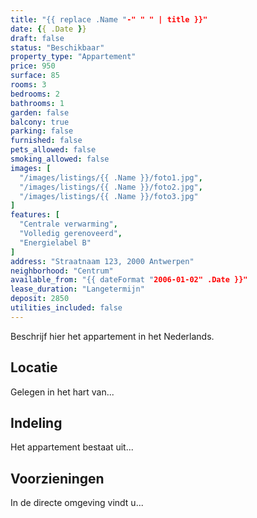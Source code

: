 ```yaml
---
title: "{{ replace .Name "-" " " | title }}"
date: {{ .Date }}
draft: false
status: "Beschikbaar"
property_type: "Appartement"
price: 950
surface: 85
rooms: 3
bedrooms: 2
bathrooms: 1
garden: false
balcony: true
parking: false
furnished: false
pets_allowed: false
smoking_allowed: false
images: [
  "/images/listings/{{ .Name }}/foto1.jpg",
  "/images/listings/{{ .Name }}/foto2.jpg",
  "/images/listings/{{ .Name }}/foto3.jpg"
]
features: [
  "Centrale verwarming",
  "Volledig gerenoveerd",
  "Energielabel B"
]
address: "Straatnaam 123, 2000 Antwerpen"
neighborhood: "Centrum"
available_from: "{{ dateFormat "2006-01-02" .Date }}"
lease_duration: "Langetermijn"
deposit: 2850
utilities_included: false
---
```


Beschrijf hier het appartement in het Nederlands.

## Locatie
Gelegen in het hart van...

## Indeling
Het appartement bestaat uit...

## Voorzieningen
In de directe omgeving vindt u...